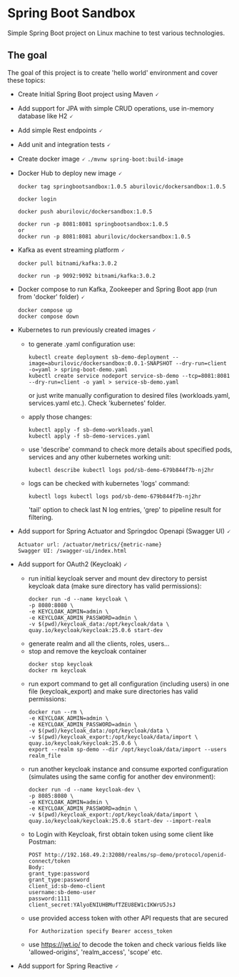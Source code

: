 # Spring Boot Sandbox
Simple Spring Boot project on Linux machine to test various technologies.

## The goal
The goal of this project is to create 'hello world' environment and cover these topics:

- Create Initial Spring Boot project using Maven 🗸
- Add support for JPA with simple CRUD operations, use in-memory database like H2 🗸
- Add simple Rest endpoints 🗸
- Add unit and integration tests 🗸
- Create docker image 🗸
  `./mvnw spring-boot:build-image`

- Docker Hub to deploy new image 🗸

    ```
    docker tag springbootsandbox:1.0.5 aburilovic/dockersandbox:1.0.5
    
    docker login
    
    docker push aburilovic/dockersandbox:1.0.5
    
    docker run -p 8081:8081 springbootsandbox:1.0.5
    or
    docker run -p 8081:8081 aburilovic/dockersandbox:1.0.5
    ```
- Kafka as event streaming platform 🗸

    ```
    docker pull bitnami/kafka:3.0.2
  
    docker run -p 9092:9092 bitnami/kafka:3.0.2
    ```

- Docker compose to run Kafka, Zookeeper and Spring Boot app (run from 'docker' folder) 🗸

    ```
    docker compose up
    docker compose down
    ```

- Kubernetes to run previously created images 🗸
  * to generate .yaml configuration use:

      ```
      kubectl create deployment sb-demo-deployment --image=aburilovic/dockersandbox:0.0.1-SNAPSHOT --dry-run=client -o=yaml > spring-boot-demo.yaml
      kubectl create service nodeport service-sb-demo --tcp=8081:8081 --dry-run=client -o yaml > service-sb-demo.yaml
      ```
    or just write manually configuration to desired files (workloads.yaml, services.yaml etc.). Check 'kubernetes' folder.
  
  * apply those changes:
      ```
      kubectl apply -f sb-demo-workloads.yaml
      kubectl apply -f sb-demo-services.yaml
      ```
  * use 'describe' command to check more details about specified pods, services and any other kubernetes working unit:
      ```
      kubectl describe kubectl logs pod/sb-demo-679b844f7b-nj2hr
      ```
  * logs can be checked with kubernetes 'logs' command:
      ```
      kubectl logs kubectl logs pod/sb-demo-679b844f7b-nj2hr
      ```
    'tail' option to check last N log entries, 'grep' to pipeline result for filtering.

- Add support for Spring Actuator and Springdoc Openapi (Swagger UI) 🗸
      
      Actuator url: /actuator/metrics/{metric-name}
      Swagger UI: /swagger-ui/index.html
      
- Add support for OAuth2 (Keycloak) 🗸
  * run initial keycloak server and mount dev directory to persist keycloak data (make sure directory has valid permissions):
      ```
      docker run -d --name keycloak \ 
      -p 8080:8080 \
      -e KEYCLOAK_ADMIN=admin \
      -e KEYCLOAK_ADMIN_PASSWORD=admin \
      -v $(pwd)/keycloak_data:/opt/keycloak/data \
      quay.io/keycloak/keycloak:25.0.6 start-dev
      ```
  * generate realm and all the clients, roles, users...
  * stop and remove the keycloak container
      ```
      docker stop keycloak
      docker rm keycloak
      ```
  * run export command to get all configuration (including users) in one file (keycloak_export) and make sure directories has valid permissions:
      ```
      docker run --rm \
      -e KEYCLOAK_ADMIN=admin \
      -e KEYCLOAK_ADMIN_PASSWORD=admin \
      -v $(pwd)/keycloak_data:/opt/keycloak/data \
      -v $(pwd)/keycloak_export:/opt/keycloak/data/import \
      quay.io/keycloak/keycloak:25.0.6 \
      export --realm sp-demo --dir /opt/keycloak/data/import --users realm_file
      ```
  * run another keycloak instance and consume exported configuration (simulates using the same config for another dev environment):
      ```
      docker run -d --name keycloak-dev \
      -p 8085:8080 \
      -e KEYCLOAK_ADMIN=admin \
      -e KEYCLOAK_ADMIN_PASSWORD=admin \
      -v $(pwd)/keycloak_export:/opt/keycloak/data/import \
      quay.io/keycloak/keycloak:25.0.6 start-dev --import-realm
      ```
  * to Login with Keycloak, first obtain token using some client like Postman:
      ```
      POST http://192.168.49.2:32080/realms/sp-demo/protocol/openid-connect/token
      Body:
      grant_type:password
      grant_type:password
      client_id:sb-demo-client
      username:sb-demo-user
      password:1111
      client_secret:YAlyoENIUHBMufTZEU8EW1cIKWrU5JsJ
      ```
  * use provided access token with other API requests that are secured
      ```
      For Authorization specify Bearer access_token
      ```
  * use https://jwt.io/ to decode the token and check various fields like 'allowed-origins', 'realm_access', 'scope' etc.

- Add support for Spring Reactive 🗸

